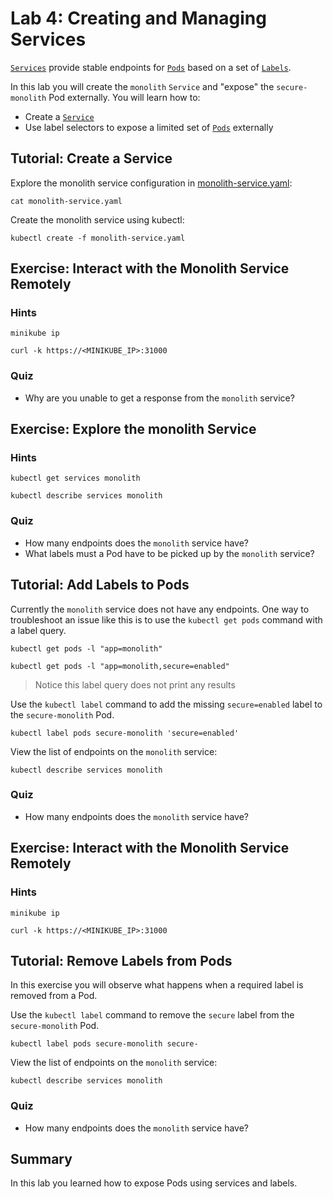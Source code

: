 # Lab 4: Creating and Managing Services

[`Services`][services] provide stable endpoints for [`Pods`][pods] based on a
set of [`Labels`][labels].

In this lab you will create the `monolith` `Service` and "expose" the
`secure-monolith` Pod externally. You will learn how to:

* Create a [`Service`][services]
* Use label selectors to expose a limited set of [`Pods`][pods] externally

[services]: http://kubernetes.io/docs/user-guide/services/
[pods]: http://kubernetes.io/docs/user-guide/pods/
[labels]: http://kubernetes.io/docs/user-guide/labels/

## Tutorial: Create a Service

Explore the monolith service configuration in
[monolith-service.yaml](./monolith-service.yaml):

```
cat monolith-service.yaml
```

Create the monolith service using kubectl:

```
kubectl create -f monolith-service.yaml
```

## Exercise: Interact with the Monolith Service Remotely

### Hints

```
minikube ip
```

```
curl -k https://<MINIKUBE_IP>:31000
```

### Quiz

* Why are you unable to get a response from the `monolith` service?

## Exercise: Explore the monolith Service

### Hints

```
kubectl get services monolith
```

```
kubectl describe services monolith
```

### Quiz

* How many endpoints does the `monolith` service have?
* What labels must a Pod have to be picked up by the `monolith` service?

## Tutorial: Add Labels to Pods

Currently the `monolith` service does not have any endpoints. One way to
troubleshoot an issue like this is to use the `kubectl get pods` command with a
label query.

```
kubectl get pods -l "app=monolith"
```

```
kubectl get pods -l "app=monolith,secure=enabled"
```

> Notice this label query does not print any results

Use the `kubectl label` command to add the missing `secure=enabled` label to the
`secure-monolith` Pod.

```
kubectl label pods secure-monolith 'secure=enabled'
```

View the list of endpoints on the `monolith` service:

```
kubectl describe services monolith
```

### Quiz

* How many endpoints does the `monolith` service have?

## Exercise: Interact with the Monolith Service Remotely

### Hints

```
minikube ip
```

```
curl -k https://<MINIKUBE_IP>:31000
```

## Tutorial: Remove Labels from Pods

In this exercise you will observe what happens when a required label is removed
from a Pod.

Use the `kubectl label` command to remove the `secure` label from the
`secure-monolith` Pod.

```
kubectl label pods secure-monolith secure-
```

View the list of endpoints on the `monolith` service:

```
kubectl describe services monolith
```

### Quiz

* How many endpoints does the `monolith` service have?

## Summary

In this lab you learned how to expose Pods using services and labels.
